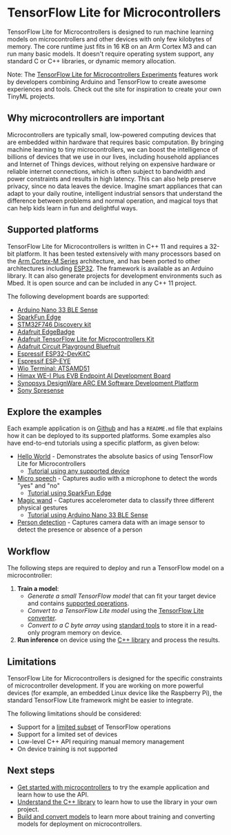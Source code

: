 # TensorFlow Lite for Microcontrollers

TensorFlow Lite for Microcontrollers is designed to run machine learning models
on microcontrollers and other devices with only few kilobytes of memory. The
core runtime just fits in 16 KB on an Arm Cortex M3 and can run many basic
models. It doesn't require operating system support, any standard C or C++
libraries, or dynamic memory allocation.

Note: The
[TensorFlow Lite for Microcontrollers Experiments](https://experiments.withgoogle.com/collection/tfliteformicrocontrollers)
features work by developers combining Arduino and TensorFlow to create awesome
experiences and tools. Check out the site for inspiration to create your own
TinyML projects.

## Why microcontrollers are important

Microcontrollers are typically small, low-powered computing devices that are
embedded within hardware that requires basic computation. By bringing machine
learning to tiny microcontrollers, we can boost the intelligence of billions of
devices that we use in our lives, including household appliances and Internet of
Things devices, without relying on expensive hardware or reliable internet
connections, which is often subject to bandwidth and power constraints and
results in high latency. This can also help preserve privacy, since no data
leaves the device. Imagine smart appliances that can adapt to your daily
routine, intelligent industrial sensors that understand the difference between
problems and normal operation, and magical toys that can help kids learn in fun
and delightful ways.

## Supported platforms

TensorFlow Lite for Microcontrollers is written in C++ 11 and requires a 32-bit
platform. It has been tested extensively with many processors based on the
[Arm Cortex-M Series](https://developer.arm.com/ip-products/processors/cortex-m)
architecture, and has been ported to other architectures including
[ESP32](https://www.espressif.com/en/products/hardware/esp32/overview). The
framework is available as an Arduino library. It can also generate projects for
development environments such as Mbed. It is open source and can be included in
any C++ 11 project.

The following development boards are supported:

*   [Arduino Nano 33 BLE Sense](https://store.arduino.cc/usa/nano-33-ble-sense-with-headers)
*   [SparkFun Edge](https://www.sparkfun.com/products/15170)
*   [STM32F746 Discovery kit](https://www.st.com/en/evaluation-tools/32f746gdiscovery.html)
*   [Adafruit EdgeBadge](https://www.adafruit.com/product/4400)
*   [Adafruit TensorFlow Lite for Microcontrollers Kit](https://www.adafruit.com/product/4317)
*   [Adafruit Circuit Playground Bluefruit](https://learn.adafruit.com/tensorflow-lite-for-circuit-playground-bluefruit-quickstart?view=all)
*   [Espressif ESP32-DevKitC](https://www.espressif.com/en/products/hardware/esp32-devkitc/overview)
*   [Espressif ESP-EYE](https://www.espressif.com/en/products/hardware/esp-eye/overview)
*   [Wio Terminal: ATSAMD51](https://www.seeedstudio.com/Wio-Terminal-p-4509.html)
*   [Himax WE-I Plus EVB Endpoint AI Development Board](https://www.sparkfun.com/products/17256)
*   [Synopsys DesignWare ARC EM Software Development Platform](https://www.synopsys.com/dw/ipdir.php?ds=arc-em-software-development-platform)
*   [Sony Spresense](https://developer.sony.com/develop/spresense/)

## Explore the examples

Each example application is on
[Github](https://github.com/tensorflow/tflite-micro/blob/main/tensorflow/lite/micro/examples)
and has a `README.md` file that explains how it can be deployed to its supported
platforms. Some examples also have end-to-end tutorials using a specific
platform, as given below:

*   [Hello World](https://github.com/tensorflow/tflite-micro/blob/main/tensorflow/lite/micro/examples/hello_world) -
    Demonstrates the absolute basics of using TensorFlow Lite for
    Microcontrollers
    *   [Tutorial using any supported device](get_started_low_level.md)
*   [Micro speech](https://github.com/tensorflow/tflite-micro/blob/main/tensorflow/lite/micro/examples/micro_speech) -
    Captures audio with a microphone to detect the words "yes" and "no"
    *   [Tutorial using SparkFun Edge](https://codelabs.developers.google.com/codelabs/sparkfun-tensorflow/#0)
*   [Magic wand](https://github.com/tensorflow/tflite-micro/blob/main/tensorflow/lite/micro/examples/magic_wand) -
    Captures accelerometer data to classify three different physical gestures
    *   [Tutorial using Arduino Nano 33 BLE Sense](https://codelabs.developers.google.com/codelabs/ai-magicwand/#0)
*   [Person detection](https://github.com/tensorflow/tflite-micro/blob/main/tensorflow/lite/micro/examples/person_detection) -
    Captures camera data with an image sensor to detect the presence or absence
    of a person

## Workflow

The following steps are required to deploy and run a TensorFlow model on a
microcontroller:

1.  **Train a model**:
    *   *Generate a small TensorFlow model* that can fit your target device and
        contains [supported operations](build_convert.md#operation-support).
    *   *Convert to a TensorFlow Lite model* using the
        [TensorFlow Lite converter](build_convert.md#model-conversion).
    *   *Convert to a C byte array* using
        [standard tools](build_convert.md#convert-to-a-c-array) to store it in a
        read-only program memory on device.
2.  **Run inference** on device using the [C++ library](library.md) and process
    the results.

## Limitations

TensorFlow Lite for Microcontrollers is designed for the specific constraints of
microcontroller development. If you are working on more powerful devices (for
example, an embedded Linux device like the Raspberry Pi), the standard
TensorFlow Lite framework might be easier to integrate.

The following limitations should be considered:

*   Support for a [limited subset](build_convert.md#operation-support) of
    TensorFlow operations
*   Support for a limited set of devices
*   Low-level C++ API requiring manual memory management
*   On device training is not supported

## Next steps

*   [Get started with microcontrollers](get_started_low_level.md) to try the
    example application and learn how to use the API.
*   [Understand the C++ library](library.md) to learn how to use the library in
    your own project.
*   [Build and convert models](build_convert.md) to learn more about training
    and converting models for deployment on microcontrollers.
